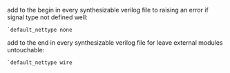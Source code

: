 
add to the begin in every synthesizable verilog file to raising an error if signal type not defined well:

```
`default_nettype none
```

add to the end in every synthesizable verilog file for leave external modules untouchable:

```
`default_nettype wire
```
